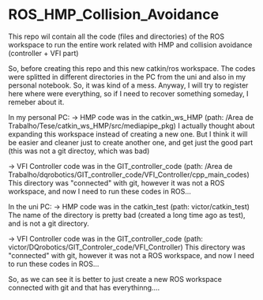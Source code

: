 # ROS_HMP_Collision_Avoidance
This repo wil contain all the code (files and directories) of the ROS workspace to run the entire work related with HMP and collision avoidance (controller + VFI part)

So, before creating this repo and this new catkin/ros workspace.  The codes were splitted in different directories in the PC from the uni and also in my personal notebook. So, it was kind of a mess. Anyway, I will try to register here where were everything, so if I need to recover something someday, I remeber about it.

In my personal PC:
-> HMP code was in the catkin_ws_HMP (path: /Area de Trabalho/Tese/catkin_ws_HMP/src/mediapipe_pkg)
I actually thought about expanding this workspace instead of creating a new one. But I think it will be easier and cleaner just to create another one, and get just the good part (this was not a git directoy, which was bad)

-> VFI Controller code was in the GIT_controller_code (path: /Area de Trabalho/dqrobotics/GIT_controller_code/VFI_Controller/cpp_main_codes)
This directory was "connected" with git, however it was not a ROS workspace, and now I need to run these codes in ROS...

In the uni PC:
-> HMP code was in the catkin_test (path: victor/catkin_test)
The name of the directory is pretty bad (created a long time ago as test), and is not a git directory. 

-> VFI Controller code was in the GIT_controller_code (path: victor/DQrobotics/GIT_Controler_code/VFI_Controller)
This directory was "connected" with git, however it was not a ROS workspace, and now I need to run these codes in ROS...

So, as we can see it is better to just create a new ROS workspace connected with git and that has everythinng....
